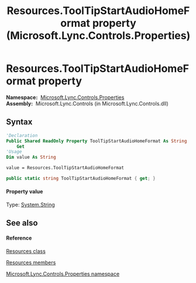 ﻿---
title: Resources.ToolTipStartAudioHomeFormat property  (Microsoft.Lync.Controls.Properties)
TOCTitle: 'ToolTipStartAudioHomeFormat property '
ms:assetid: P:Microsoft.Lync.Controls.Properties.Resources.ToolTipStartAudioHomeFormat_DI_3_UC_OCS14MrefLyncWPF
ms:mtpsurl: https://msdn.microsoft.com/en-us/library/microsoft.lync.controls.properties.resources.tooltipstartaudiohomeformat_di_3_uc_ocs14mreflyncwpf(v=office.15)
ms:contentKeyID: 48591186
ms.date: 07/28/2014
mtps_version: v=office.15
f1_keywords:
- Microsoft.Lync.Controls.Properties.Resources.ToolTipStartAudioHomeFormat
dev_langs:
- CSharp
- JScript
- VB
- other
---

# Resources.ToolTipStartAudioHomeFormat property

**Namespace:**  [Microsoft.Lync.Controls.Properties](microsoft-lync-controls-properties-namespace_1.md)  
**Assembly:**  Microsoft.Lync.Controls (in Microsoft.Lync.Controls.dll)

## Syntax

``` vb
'Declaration
Public Shared ReadOnly Property ToolTipStartAudioHomeFormat As String
    Get
'Usage
Dim value As String

value = Resources.ToolTipStartAudioHomeFormat
```

``` csharp
public static string ToolTipStartAudioHomeFormat { get; }
```

#### Property value

Type: [System.String](http://msdn2.microsoft.com/en-us/library/s1wwdcbf)  

## See also

#### Reference

[Resources class](resources-class-microsoft-lync-controls-properties_1.md)

[Resources members](resources-members-microsoft-lync-controls-properties_1.md)

[Microsoft.Lync.Controls.Properties namespace](microsoft-lync-controls-properties-namespace_1.md)

